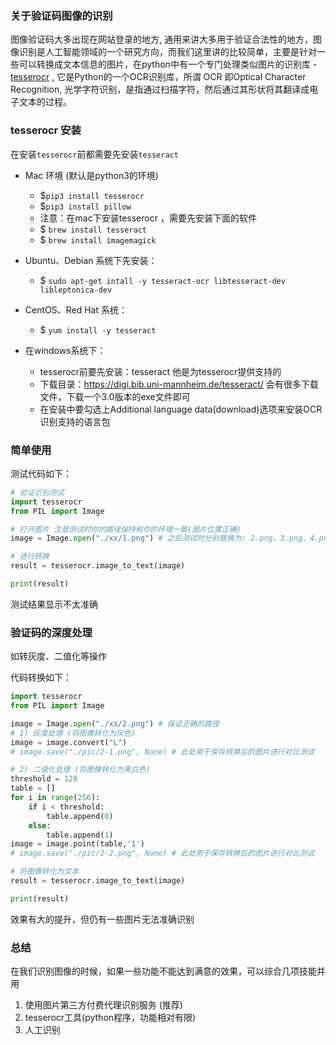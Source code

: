 ### 关于验证码图像的识别

图像验证码大多出现在网站登录的地方, 通用来讲大多用于验证合法性的地方，图像识别是人工智能领域的一个研究方向，而我们这里讲的比较简单，主要是针对一些可以转换成文本信息的图片，在python中有一个专门处理类似图片的识别库 - [tesserocr](https://github.com/tesseract-ocr/tesseract) , 它是Python的一个OCR识别库，所谓 OCR 即Optical Character Recognition, 光学字符识别，是指通过扫描字符，然后通过其形状将其翻译成电子文本的过程。

### tesserocr 安装

在安装`tesserocr`前都需要先安装`tesseract`

- Mac 环境 (默认是python3的环境)
	- $`pip3 install tesserocr`
	- $`pip3 install pillow`
	- 注意：在mac下安装tesserocr ，需要先安装下面的软件
	- $ `brew install tesseract`
	- $ `brew install imagemagick`

- Ubuntu、Debian 系统下先安装：
	- $ `sudo apt-get intall -y tesseract-ocr libtesseract-dev libleptonica-dev`

- CentOS、Red Hat 系统：
	- $ `yum install -y tesseract`

- 在windows系统下：
	- tesserocr前要先安装：tesseract 他是为tesserocr提供支持的
	- 下载目录：https://digi.bib.uni-mannheim.de/tesseract/ 会有很多下载文件，下载一个3.0版本的exe文件即可
	- 在安装中要勾选上Additional language data(download)选项来安装OCR识别支持的语言包

### 简单使用

测试代码如下：

```python
# 验证识别测试
import tesserocr
from PIL import Image

# 打开图片 注意测试时你的路径保持和你的环境一致(图片位置正确)
image = Image.open("./xx/1.png") # 之后测试时分别替换为: 2.png、3.png、4.png 等其他测试图像

# 进行转换
result = tesserocr.image_to_text(image)

print(result)
```

测试结果显示不太准确

### 验证码的深度处理

如转灰度、二值化等操作

代码转换如下：

```python
import tesserocr
from PIL import Image

image = Image.open("./xx/2.png") # 保证正确的路径
# 1) 灰度处理 (将图像转化为灰色)
image = image.convert("L")
# image.save("./pic/2-1.png", None) # 此处用于保存转换后的图片进行对比测试

# 2) 二值化处理 (将图像转化为黑白色)
threshold = 128
table = []
for i in range(256):
    if i < threshold:
        table.append(0)
    else:
        table.append(1)
image = image.point(table,'1')
# image.save("./pic/2-2.png", None) # 此处用于保存转换后的图片进行对比测试

# 将图像转化为文本
result = tesserocr.image_to_text(image)

print(result)
```

效果有大的提升，但仍有一些图片无法准确识别

### 总结

在我们识别图像的时候，如果一些功能不能达到满意的效果，可以综合几项技能并用

1. 使用图片第三方付费代理识别服务 (推荐)
2. tesserocr工具(python程序，功能相对有限)
3. 人工识别